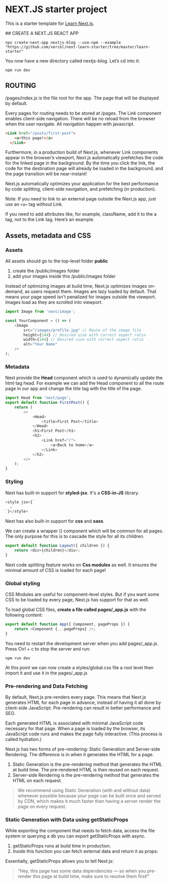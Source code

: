# NEXT.JS starter project

This is a starter template for [Learn Next.js](https://nextjs.org/learn).

## CREATE A NEXT.JS REACT APP

`npx create-next-app nextjs-blog --use-npm --example "https://github.com/vercel/next-learn-starter/tree/master/learn-starter"`

You now have a new directory called nextjs-blog. Let’s cd into it:

```properties
npm run dev
```

## ROUTING

/pages/index.js is the file root for the app. The page that will be displayed by default.

Every pages for routing needs to be stored at /pages.
The Link component enables client-side navigation. There will be no reload from the browser when the user navigate.
All navigation happen with javascript.

```html
<Link href="/posts/first-post">
    <a>this page!</a>
  </Link>
```

Furthermore, in a production build of Next.js, whenever Link components appear in the browser’s viewport, Next.js automatically prefetches the code for the linked page in the background. By the time you click the link, the code for the destination page will already be loaded in the background, and the page transition will be near-instant!

Next.js automatically optimizes your application for the best performance by code splitting, client-side navigation, and prefetching (in production).

Note: If you need to link to an external page outside the Next.js app, just use an `<a>` tag without Link.

If you need to add attributes like, for example, className, add it to the a tag, not to the Link tag. Here’s an example.

## Assets, metadata and CSS

### Assets

All assets should go to the top-level folder **public**

1. create the /public/images folder
2. add your images inside this /public/images folder

Instead of optimizing images at build time, Next.js optimizes images on-demand, as users request them.
Images are lazy loaded by default. That means your page speed isn't penalized for images outside the viewport.
Images load as they are scrolled into viewport.

```js
import Image from 'next/image';

const YourComponent = () => (
	<Image
		src="/images/profile.jpg" // Route of the image file
		height={144} // Desired size with correct aspect ratio
		width={144} // Desired size with correct aspect ratio
		alt="Your Name"
	/>
);
```

### Metadata

Next provide the **Head** component which is used to dynamically update the html tag head.
For example we can add the Head component to all the route page in our app and change the title tag with the title of the page.

```js
import Head from 'next/page';
export default function FirstPost() {
	return (
		<>
			<Head>
				<title>First Post</title>
			</Head>
			<h1>First Post</h1>
			<h2>
				<Link href="/">
					<a>Back to home</a>
				</Link>
			</h2>
		</>
	);
}
```

### Styling

Next has built-in support for **styled-jsx**. It's a **CSS-in-JS** library.

```js
<style jsx>{`
  …
`}</style>
```

Next has also built-in support for **css** and **sass**.

We can create a wrapper (<Layout />) component which will be common for all pages. The only purpose for this is to cascade the style for all its children.

```js
export default function Layout({ children }) {
	return <div>{children}</div>;
}
```

Next code splitting feature works on **Css modules** as well. It ensures the minimal amount of CSS is loaded for each page!

### Global styling

CSS Modules are useful for component-level styles.
But if you want some CSS to be loaded by every page, Next.js has support for that as well.

To load global CSS files, **create a file called pages/\_app.js** with the following content:

```js
export default function App({ Component, pageProps }) {
	return <Component {...pageProps} />;
}
```

You need to restart the development server when you add pages/\_app.js. Press Ctrl + c to stop the server and run:

```properties
npm run dev
```

At this point we can now create a styles/global.css file a root level then import it and use it in the pages/\_app.js

### Pre-rendering and Data Fetching

By default, Next.js pre-renders every page. This means that Next.js generates HTML for each page in advance, instead of having it all done by client-side JavaScript. Pre-rendering can result in better performance and SEO.

Each generated HTML is associated with minimal JavaScript code necessary for that page. When a page is loaded by the browser, its JavaScript code runs and makes the page fully interactive. (This process is called hydration.)

Next.js has two forms of pre-rendering: Static Generation and Server-side Rendering. The difference is in when it generates the HTML for a page.

1. Static Generation is the pre-rendering method that generates the HTML at build time. The pre-rendered HTML is then reused on each request.
2. Server-side Rendering is the pre-rendering method that generates the HTML on each request.

> We recommend using Static Generation (with and without data) whenever possible because your page can be built once and served by CDN, which makes it much faster than having a server render the page on every request.

### Static Generation with Data using getStaticProps

While exporting the component that needs to fetch data, access the file system or querying a db you can export getStaticProps with async.

1. getStaticProps runs at build time in production.
2. Inside this function you can fetch external data and return it as props:

Essentially, getStaticProps allows you to tell Next.js:

> “Hey, this page has some data dependencies — so when you pre-render this page at build time, make sure to resolve them first!”
